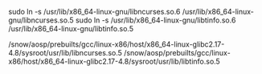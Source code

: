 sudo ln -s /usr/lib/x86_64-linux-gnu/libncurses.so.6 /usr/lib/x86_64-linux-gnu/libncurses.so.5
sudo ln -s /usr/lib/x86_64-linux-gnu/libtinfo.so.6 /usr/lib/x86_64-linux-gnu/libtinfo.so.5


/snow/aosp/prebuilts/gcc/linux-x86/host/x86_64-linux-glibc2.17-4.8/sysroot/usr/lib/libncurses.so.5
/snow/aosp/prebuilts/gcc/linux-x86/host/x86_64-linux-glibc2.17-4.8/sysroot/usr/lib/libtinfo.so.5
